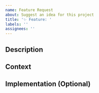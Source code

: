 ```yaml
---
name: Feature Request
about: Suggest an idea for this project
title: '✨ Feature: '
labels: ''
assignees: ''
---
```


## Description

<!--- Provide a description of the proposed changes -->

## Context

<!--- Why is this change important? -->

## Implementation (Optional)

<!--- Not obligatory, but suggest an idea for how to implement the changes -->
